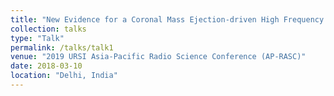 ```yaml
---
title: "New Evidence for a Coronal Mass Ejection-driven High Frequency Type II Burst near the Sun"
collection: talks
type: "Talk"
permalink: /talks/talk1
venue: "2019 URSI Asia-Pacific Radio Science Conference (AP-RASC)"
date: 2018-03-10
location: "Delhi, India"
---
```

